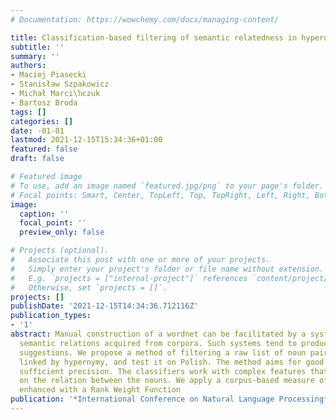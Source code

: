 ```yaml
---
# Documentation: https://wowchemy.com/docs/managing-content/

title: Classification-based filtering of semantic relatedness in hypernymy extraction
subtitle: ''
summary: ''
authors:
- Maciej Piasecki
- Stanisław Szpakowicz
- Michał Marci\ŉczuk
- Bartosz Broda
tags: []
categories: []
date: -01-01
lastmod: 2021-12-15T15:34:36+01:00
featured: false
draft: false

# Featured image
# To use, add an image named `featured.jpg/png` to your page's folder.
# Focal points: Smart, Center, TopLeft, Top, TopRight, Left, Right, BottomLeft, Bottom, BottomRight.
image:
  caption: ''
  focal_point: ''
  preview_only: false

# Projects (optional).
#   Associate this post with one or more of your projects.
#   Simply enter your project's folder or file name without extension.
#   E.g. `projects = ["internal-project"]` references `content/project/deep-learning/index.md`.
#   Otherwise, set `projects = []`.
projects: []
publishDate: '2021-12-15T14:34:36.712116Z'
publication_types:
- '1'
abstract: Manual construction of a wordnet can be facilitated by a system that suggests
  semantic relations acquired from corpora. Such systems tend to produce many wrong
  suggestions. We propose a method of filtering a raw list of noun pairs potentially
  linked by hypernymy, and test it on Polish. The method aims for good recall and
  sufficient precision. The classifiers work with complex features that give clues
  on the relation between the nouns. We apply a corpus-based measure of semantic relatedness
  enhanced with a Rank Weight Function
publication: '*International Conference on Natural Language Processing*'
---
```

